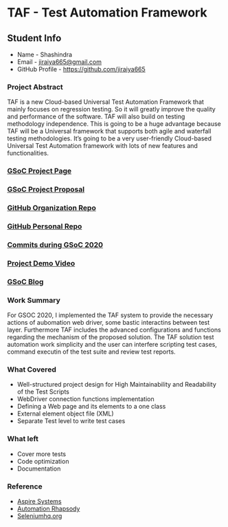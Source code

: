 # TAF - Test Automation Framework

## Student Info

* Name - Shashindra
* Email - jiraiya665@gmail.com
* GitHub Profile - https://github.com/jiraiya665

### Project Abstract
TAF is a new Cloud-based Universal Test Automation Framework that mainly focuses on regression testing. So it will greatly improve the quality and performance of the software. TAF will also build on testing methodology independence. This is going to be a huge advantage because TAF will be a Universal framework that supports both agile and waterfall testing methodologies. It’s going to be a very user-friendly Cloud-based Universal Test Automation framework with lots of new features and functionalities.
### [GSoC Project Page](https://summerofcode.withgoogle.com/projects/#5444199161266176)

### [GSoC Project Proposal](https://drive.google.com/file/d/1WWG6c9WLu1SmswqvfnD1Hlf-plzHV6bs/view?usp=sharing)

### [GitHub Organization Repo](https://github.com/scorelab/TAF)

### [GitHub Personal Repo](https://github.com/jiraiya665/TAF)

### [Commits during GSoC 2020](https://github.com/scorelab/TAF/commits/master)

### [Project Demo Video]()

### [GSoC Blog]()

### Work Summary
For GSOC 2020, I implemented the TAF system to provide the necessary actions of aubomation web driver, some bastic interactins between test layer. Furthermore TAF includes the advanced configurations and functions regarding the mechanism of the proposed solution. The TAF solution test automation work simplicity and the user can interfere scripting test cases, command executin of the test suite and review test reports. 

### What Covered
* Well-structured project design for High Maintainability and Readability of the Test Scripts
* WebDriver connection functions implementation
* Defining a Web page and its elements to a one class 
* External element object file (XML)
* Separate Test level to write test cases

### What left
* Cover more tests
* Code optimization
* Documentation
### Reference
- [Aspire Systems](https://blog.aspiresys.com/testing/design-patterns-in-test-automation-world/)
- [Automation Rhapsody](https://automationrhapsody.com/design-patterns-every-test-automation-engineer-should-know/)
- [Seleniumhq.org](https://www.selenium.dev/documentation/en/)

